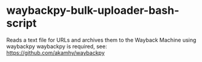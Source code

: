 # waybackpy-bulk-uploader-bash-script
 Reads a text file for URLs and archives them to the Wayback Machine using waybackpy
 waybackpy is required, see: https://github.com/akamhy/waybackpy